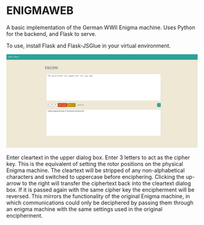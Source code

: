 # ENIGMAWEB

A basic implementation of the German WWII Enigma machine.
Uses Python for the backend, and Flask to serve.

To use, install Flask and Flask-JSGlue in your virtual environment.

![Enigma screenshot](./enigma_screenshot.png)

Enter cleartext in the upper dialog box.
Enter 3 letters to act as the cipher key. This is the equivalent of setting the rotor positions on the physical Enigma machine.
The cleartext will be stripped of any non-alphabetical characters and switched to uppercase before enciphering.
Clicking the up-arrow to the right will transfer the ciphertext back into the cleartext dialog box. If it is passed again with the same cipher key the encipherment will be reversed. This mirrors the functionality of the original Enigma machine, in which communications could only be deciphered by passing them through an enigma machine with the same settings used in the original encipherment.
